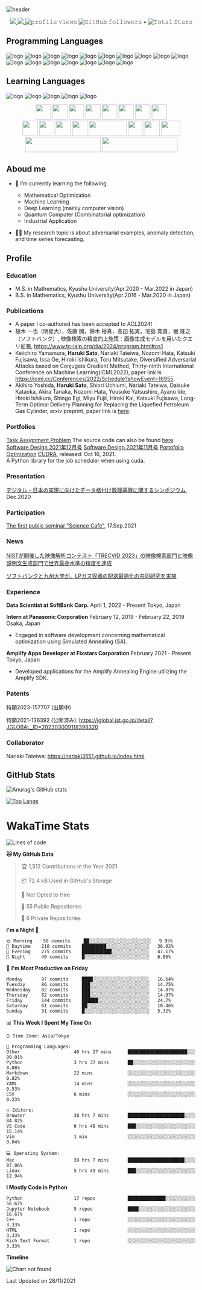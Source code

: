 ![header](./header.png)

<p align="center">
<a href="https://satoharu25.hatenablog.com/">
  <img src="https://img.shields.io/website?down_color=red&down_message=down&label=MY%20BLOG&style=for-the-badge&up_message=open&up_color=blue&url=https://satoharu25.hatenablog.com/" />
</a>
<a href="https://twitter.com/Haruki0804S">
  <img src="https://img.shields.io/twitter/follow/Haruki0804S?logo=Twitter&style=for-the-badge" />
</a>
  <img src="https://gpvc.arturio.dev/Topology1225" alt="𝚙𝚛𝚘𝚏𝚒𝚕𝚎 𝚟𝚒𝚎𝚠𝚜">  
  <img alt="𝙶𝚒𝚝𝙷𝚞𝚋 𝚏𝚘𝚕𝚕𝚘𝚠𝚎𝚛𝚜" src="https://img.shields.io/github/followers/Topology1225?label=Followers&style=social"> •   
  <img src="https://img.shields.io/github/stars/Topology1225?label=Stars" alt="𝚃𝚘𝚝𝚊𝚕 𝚂𝚝𝚊𝚛𝚜">
</p>

## Programming Languages
![logo](https://img.shields.io/badge/Python-$yellow?style=plastic&logo=Python&color=blue)
![logo](https://img.shields.io/badge/Pytorch-$yellow?style=plastic&logo=pytorch&color=red)
![logo](https://img.shields.io/badge/Amplify-$yellow?style=plastic&logo=amplifyh&color=purple)
![logo](https://img.shields.io/badge/Scikit_Learn-$yellow?style=plastic&logo=scikit-learn&color=yellow)
![logo](https://img.shields.io/badge/C-$yellow?style=plastic&logo=C&color=blue)
![logo](https://img.shields.io/badge/C++-$yellow?style=plastic&logo=C%2B%2B&color=blue)
![logo](https://img.shields.io/badge/Qiskit-$yellow?style=plastic&logo=Qiskit&color=green)
![logo](https://img.shields.io/badge/HTML-$yellow?style=plastic&logo=HTML5&color=red)
![logo](https://img.shields.io/badge/CSS-$yellow?style=plastic&logo=CSS3&color=blue)
![logo](https://img.shields.io/badge/Node.js-$yellow?style=plastic&logo=node.js&color=green)
![logo](https://img.shields.io/badge/Linux-$yellow?style=plastic&logo=Linux&color=yellow)
![logo](https://img.shields.io/badge/Ubuntu-$yellow?style=plastic&logo=Ubuntu&color=orange)
![logo](https://img.shields.io/badge/VSCode-$blue?style=plastic&logo=Visual-Studio-Code&color=blue)
![logo](https://img.shields.io/badge/Git-$blue?style=plastic&logo=git&color=red)
![logo](https://img.shields.io/badge/GitHub-$blue?style=plastic&logo=github&color=black)
![logo](https://img.shields.io/badge/GitLab-$blue?style=plastic&logo=gitlab&color=red)
![logo](https://img.shields.io/badge/Docker-$blue?style=plastic&logo=docker&color=blue)

## Learning Languages
![logo](https://img.shields.io/badge/Rust-$yellow?style=plastic&logo=Rust&color=black)
![logo](https://img.shields.io/badge/Vue.js-$yellow?style=plastic&logo=Vue.js&color=green)
![logo](https://img.shields.io/badge/Julia-$yellow?style=plastic&logo=julia&color=black)
![logo](https://img.shields.io/badge/React-$yellow?style=plastic&logo=react&color=lightblue)
![logo](https://img.shields.io/badge/Kubernetes-$yellow?style=plastic&logo=kubernetes&color=blue)

<!--
<code><img height="40" width="40" src=""></code>
-->
<p align="center">
<code><img height="40" width="40" src="https://raw.githubusercontent.com/github/explore/80688e429a7d4ef2fca1e82350fe8e3517d3494d/topics/python/python.png"></code>
<code><img height="40" width="40" src="https://www.naveedashfaq.me/img/c.png"></code>
<code><img height="40" width="40" src="https://www.naveedashfaq.me/img/c++.png"></code>
<code><img height="40" width="40" src="https://prev.rust-lang.org/logos/rust-logo-256x256.png"></code>
<code><img height="40" width="40" src="https://upload.wikimedia.org/wikipedia/commons/6/6a/JavaScript-logo.png"></code>
<code><img height="40" width="40" src="https://nodejs.org/static/images/logos/nodejs-new-pantone-black.svg"></code>
<code><img height="40" width="40" src="https://www.naveedashfaq.me/img/html.png"></code>
<code><img height="40" width="40" src="https://www.naveedashfaq.me/img/css.png"></code>
<br>
<code><img height="40" width="40" src="https://upload.wikimedia.org/wikipedia/commons/thumb/f/fa/Apple_logo_black.svg/1010px-Apple_logo_black.svg.png"></code>
<code><img height="40" width="40" src="https://www.naveedashfaq.me/img/linux.png"></code>
<code><img height="40" width="40" src="https://www.naveedashfaq.me/img/git.png"></code>
<code><img height="40" width="40" src="https://assets.ubuntu.com/v1/29985a98-ubuntu-logo32.png"></code>
<code><img height="40" width="100" src="https://wiki.centos.org/ArtWork/Brand/Logo?action=AttachFile&do=get&target=centos-logo-light.png"></code>
<code><img height="40" width="40" src="./figs/Octocat.png"></code>
<code><img height="40" width="40" src="https://about.gitlab.com/images/logos/wm_web.svg"></code>
<code><img height="40" width="50" src="https://www.docker.com/sites/default/files/d8/2019-07/Moby-logo.png"></code>
<br>
<code><img height="40" width="200" src="https://upload.wikimedia.org/wikipedia/commons/9/96/Pytorch_logo.png"></code>
<code><img height="40" width="200" src="https://amplify.fixstars.com/assets/img/amplify-logo-white.svg"></code>
</p>
  
## Aboud me
+ 🌱 I’m currently learning the following.
  + Mathematical Optimization
  + Machine Learning
  + Deep Learning (mainly computer vision)
  + Quantum Computer (Combinatorial optimization)
  + Industrial Application


+ 🧑‍💻 My research topic is about adversarial examples, anomaly detection, and time series forecasting.

## Profile

### Education
+ M.S. in Mathematics, Kyushu University(Apr.2020 - Mar.2022 in Japan)
+ B.S. in Mathematics, Kyushu University(Apr.2016 - Mar.2020 in Japan)

### Publications
 + A paper I co-authored has been accepted to ACL2024!
 + 植木 一也（明星大），佐藤 開，鈴木 裕真，髙田 拓実，宅島 寛貴，堀 隆之（ソフトバンク）, 映像検索の精度向上施策：画像生成モデルを用いたクエリ拡張, https://www.tc-iaip.org/dia/2024/program.html#os1
 + Keiichiro Yamamura, **Haruki Sato**, Nariaki Tateiwa, Nozomi Hata, Katsuki Fujisawa, Issa Oe, Hiroki Ishikura, Toru Mitsutake, Diversified Adversarial Attacks based on Conjugate Gradient Method, Thirty-ninth International Conference on Machine Learning(ICML2022), paper link is https://icml.cc/Conferences/2022/Schedule?showEvent=16955.
 + Akihiro Yoshida, **Haruki Sato**, Shiori Uchiumi, Nariaki Tateiwa, Daisuke Kataoka, Akira Tanaka, Nozomi Hata, Yousuke Yatsushiro, Ayano Ide, Hiroki Ishikura, Shingo Egi, Miyu Fujii, Hiroki Kai, Katsuki Fujisawa, Long-Term Optimal Delivery Planning for Replacing the Liquefied Petroleum Gas Cylinder, arxiv preprint, paper link is [here](https://arxiv.org/abs/2112.12530?context=cs.DM).
  
### Portfolios
[Task Assignment Problem](https://binder.fixstars.com/v2/gh/fixstars/quantum-demo/master/?urlpath=notebooks/ja/samples/task-assignment.ipynb)
The source code can also be found [here](https://gihyo.jp/magazine/SD/archive/2021/202111).
[Software Design 2021年12月号](https://gihyo.jp/magazine/SD/archive/2021/202112)
[Software Design 2021年11月号](https://gihyo.jp/magazine/SD/archive/2021/202111)
[Portofolio Optmization](https://binder.fixstars.com/v2/gh/fixstars/quantum-demo/master/?urlpath=notebooks/ja/samples/portofolio.ipynb)
[CUDRA](https://pypi.org/project/cudra/0.0.3/), released: Oct 16, 2021.<br>
  A Python library for the job  scheduler when using cuda.

### Presentation
[デジタル・日本の実現に向けたデータ格付け数理基盤に関するシンポジウム](https://imi.kyushu-u.ac.jp/~data_rating_sympo/), Dec.2020

### Participation
[The first public seminar "Science Cafe"](https://beyondai.jp/contents/2021/09/17/20210917/?lang=en), 17.Sep.2021

### News
[NISTが開催した映像解析コンテスト「TRECVID 2023」の映像検索部門と映像説明文生成部門で世界最高水準の精度を達成](https://www.softbank.jp/corp/news/press/sbkk/2023/20231201_01/)

[ソフトバンクと九州大学が、LPガス容器の配送最適化の共同研究を実施](https://www.softbank.jp/corp/news/press/sbkk/2021/20210913_02/)

### Experience
**Data Scientist at SoftBank Corp.**
April 1, 2022 - Present
Tokyo, Japan

**Intern at Panasonic Corporation**
February 12, 2019 - February 22, 2019
Osaka, Japan
- Engaged in software development concerning mathematical optimization using Simulated Annealing (SA).
  
**Amplify Apps Developer at Fixstars Corporation**
February 2021 - Present
Tokyo, Japan
- Developed applications for the Amplify Annealing Engine utilizing the Amplify SDK.

### Patents
  特願2023-157707 (出願中)
  
  特願2021-136392 (公開済み): https://jglobal.jst.go.jp/detail?JGLOBAL_ID=202303009118398320
  
### Collaborator
  Nariaki Tateiwa: https://nariaki3551.github.io/index.html 

## GitHub Stats
![Anurag's GitHub stats](https://github-readme-stats.vercel.app/api?username=Topology1225&show_icons=true&theme=radical)


[![Top Langs](https://github-readme-stats.vercel.app/api/top-langs/?username=topology1225)](https://github.com/anuraghazra/github-readme-stats)


# WakaTime Stats
<!--START_SECTION:waka-->
![Lines of code](https://img.shields.io/badge/From%20Hello%20World%20I%27ve%20Written-1.1%20million%20lines%20of%20code-blue)

**🐱 My GitHub Data** 

> 🏆 1,512 Contributions in the Year 2021
 > 
> 📦 72.4 kB Used in GitHub's Storage 
 > 
> 🚫 Not Opted to Hire
 > 
> 📜 55 Public Repositories 
 > 
> 🔑 6 Private Repositories  
 > 
**I'm a Night 🦉** 

```text
🌞 Morning    58 commits     ██░░░░░░░░░░░░░░░░░░░░░░░   9.95% 
🌆 Daytime    210 commits    █████████░░░░░░░░░░░░░░░░   36.02% 
🌃 Evening    275 commits    ███████████░░░░░░░░░░░░░░   47.17% 
🌙 Night      40 commits     █░░░░░░░░░░░░░░░░░░░░░░░░   6.86%

```
📅 **I'm Most Productive on Friday** 

```text
Monday       97 commits     ████░░░░░░░░░░░░░░░░░░░░░   16.64% 
Tuesday      86 commits     ███░░░░░░░░░░░░░░░░░░░░░░   14.75% 
Wednesday    82 commits     ███░░░░░░░░░░░░░░░░░░░░░░   14.07% 
Thursday     82 commits     ███░░░░░░░░░░░░░░░░░░░░░░   14.07% 
Friday       144 commits    ██████░░░░░░░░░░░░░░░░░░░   24.7% 
Saturday     61 commits     ██░░░░░░░░░░░░░░░░░░░░░░░   10.46% 
Sunday       31 commits     █░░░░░░░░░░░░░░░░░░░░░░░░   5.32%

```


📊 **This Week I Spent My Time On** 

```text
⌚︎ Time Zone: Asia/Tokyo

💬 Programming Languages: 
Other                    40 hrs 27 mins      ██████████████████████░░░   90.01% 
Python                   3 hrs 37 mins       ██░░░░░░░░░░░░░░░░░░░░░░░   8.08% 
Markdown                 22 mins             ░░░░░░░░░░░░░░░░░░░░░░░░░   0.82% 
YAML                     14 mins             ░░░░░░░░░░░░░░░░░░░░░░░░░   0.53% 
CSV                      6 mins              ░░░░░░░░░░░░░░░░░░░░░░░░░   0.23%

🔥 Editors: 
Browser                  38 hrs 7 mins       █████████████████████░░░░   84.82% 
VS Code                  6 hrs 48 mins       ███░░░░░░░░░░░░░░░░░░░░░░   15.14% 
Vim                      1 min               ░░░░░░░░░░░░░░░░░░░░░░░░░   0.04%

💻 Operating System: 
Mac                      39 hrs 7 mins       █████████████████████░░░░   87.06% 
Linux                    5 hrs 49 mins       ███░░░░░░░░░░░░░░░░░░░░░░   12.94%

```

**I Mostly Code in Python** 

```text
Python                   17 repos            ██████████████░░░░░░░░░░░   56.67% 
Jupyter Notebook         5 repos             ████░░░░░░░░░░░░░░░░░░░░░   16.67% 
C++                      1 repo              ░░░░░░░░░░░░░░░░░░░░░░░░░   3.33% 
HTML                     1 repo              ░░░░░░░░░░░░░░░░░░░░░░░░░   3.33% 
Rich Text Format         1 repo              ░░░░░░░░░░░░░░░░░░░░░░░░░   3.33%

```


**Timeline**

![Chart not found](https://raw.githubusercontent.com/Topology1225/Topology1225/main/charts/bar_graph.png) 


 Last Updated on 28/11/2021
<!--END_SECTION:waka-->



<!--
**Topology1225/Topology1225** is a ✨ _special_ ✨ repository because its `README.md` (this file) appears on your GitHub profile.

Here are some ideas to get you started:

- 🔭 I’m currently working on ...
- 🌱 I’m currently learning ...
- 👯 I’m looking to collaborate on ...
- 🤔 I’m looking for help with ...
- 💬 Ask me about ...
- 📫 How to reach me: ...
- 😄 Pronouns: ...
- ⚡ Fun fact: ...
-->
